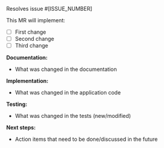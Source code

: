 Resolves issue #[ISSUE_NUMBER]

This MR will implement:

- [ ] First change
- [ ] Second change
- [ ] Third change

**Documentation:**
- What was changed in the documentation

**Implementation:**
- What was changed in the application code

**Testing:**
- What was changed in the tests (new/modified)

**Next steps:**
- Action items that need to be done/discussed in the future
